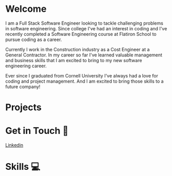 # Welcome

I am a Full Stack Software Engineer looking to tackle challenging problems in software engineering. Since college I've had an interest in coding and I've recently completed a Software Engineering course at Flatiron School to pursue coding as a career. 

Currently I work in the Construction industry as a Cost Engineer at a General Contractor. In my career so far I've learned valuable management and business skills that I am excited to bring to my new software engineering career.

Ever since I graduated from Cornell University I've always had a love for coding and project management. And I am excited to bring those skills to a future company!

# Projects

# Get in Touch :link:

[Linkedin](https://www.linkedin.com/in/brian-perez-se/)

# Skills :computer:


